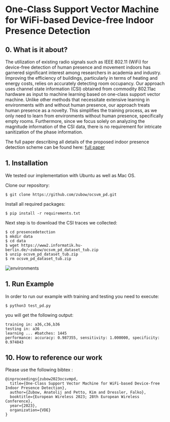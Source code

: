 # One-Class Support Vector Machine for WiFi-based Device-free Indoor Presence Detection 

## 0. What is it about?

The utilization of existing radio signals such as IEEE 802.11 (WiFi) for device-free detection of human presence and 
movement indoors has garnered significant interest among researchers in academia and industry. Improving the efficiency 
of buildings, particularly in terms of heating and energy costs, relies on accurately detecting room occupancy. 
Our approach uses channel state information (CSI) obtained from commodity 802.11ac hardware as input to machine 
learning based on one-class support vector machine. Unlike other methods that necessitate extensive learning in 
environments with and without human presence, our approach treats human presence as a novelty. This simplifies 
the training process, as we only need to learn from environments without human presence, specifically empty rooms. 
Furthermore, since we focus solely on analyzing the magnitude information of the CSI data, there is no requirement for 
intricate sanitization of the phase information.

The full paper describing all details of the proposed indoor presence detection scheme can be found here:
[full paper](https://www2.informatik.hu-berlin.de/~zubow/pd_ocsvm_ew_2023.pdf "Reviewer version")

## 1. Installation

We tested our implementation with Ubuntu as well as Mac OS.

Clone our repository:
```
$ git clone https://github.com/zubow/ocsvm_pd.git
```

Install all required packages:
```
$ pip install -r requirements.txt
```

Next step is to download the CSI traces we collected:
```
$ cd presencedetection
$ mkdir data
$ cd data
$ wget https://www2.informatik.hu-berlin.de/~zubow/ocsvm_pd_dataset_tub.zip
$ unzip ocsvm_pd_dataset_tub.zip
$ rm ocsvm_pd_dataset_tub.zip
```

![environments](figs/env_layout.jpg "The three environment evaluated: layout of rooms a, b and c.")

## 1. Run Example

In order to run our example with training and testing you need to execute:
```
$ python3 test_pd.py
```
you will get the following output:
```
training in: a36,c36,b36
testing in: a36
learning ... #batches: 1445
performance: accuracy: 0.987355, sensitivity: 1.000000, specificity: 0.974843
```

## 10. How to reference our work

Please use the following bibtex :
```
@inproceedings{zubow2023ocsvmpd,
  title={One-Class Support Vector Machine for WiFi-based Device-free Indoor Presence Detection},
  author={Zubow, Anatolij and Petto, Kim and Dressler, Falko},
  booktitle={European Wireless 2023; 28th European Wireless Conference},
  year={2023},
  organization={VDE}
}
```